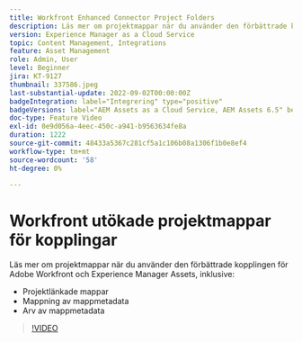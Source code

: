 ```yaml
---
title: Workfront Enhanced Connector Project Folders
description: Läs mer om projektmappar när du använder den förbättrade kopplingen för Adobe Workfront och Experience Manager Assets.
version: Experience Manager as a Cloud Service
topic: Content Management, Integrations
feature: Asset Management
role: Admin, User
level: Beginner
jira: KT-9127
thumbnail: 337586.jpeg
last-substantial-update: 2022-09-02T00:00:00Z
badgeIntegration: label="Integrering" type="positive"
badgeVersions: label="AEM Assets as a Cloud Service, AEM Assets 6.5" before-title="false"
doc-type: Feature Video
exl-id: 0e9d056a-4eec-450c-a941-b9563634fe8a
duration: 1222
source-git-commit: 48433a5367c281cf5a1c106b08a1306f1b0e8ef4
workflow-type: tm+mt
source-wordcount: '58'
ht-degree: 0%

---
```


# Workfront utökade projektmappar för kopplingar

Läs mer om projektmappar när du använder den förbättrade kopplingen för Adobe Workfront och Experience Manager Assets, inklusive:

+ Projektlänkade mappar
+ Mappning av mappmetadata
+ Arv av mappmetadata

>[!VIDEO](https://video.tv.adobe.com/v/337586?quality=12&learn=on)
